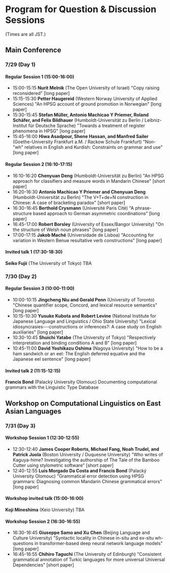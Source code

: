 # Program for Question \& Discussion Sessions

(Times are all JST.)

## Main Conference

### 7/29 (Day 1)

#### Regular Session 1 (15:00-16:00)

- 15:00-15:15 **Nurit Melnik** (The Open University of Israel) "Copy raising reconsidered" \[long paper\]
- 15:15-15:30 **Petter Haugereid** (Western Norway University of Applied Sciences) "An HPSG account of ground promotion in Norwegian" \[long paper\]
- 15:30-15:45 **Stefan Müller, Antonio Machicao Y Priemer, Roland Schäfer, and Felix Bildhauer** (Humboldt-Universität zu Berlin / Leibniz-Institut für Deutsche Sprache) "Towards a treatment of register phenomena in HPSG" \[long paper\]
- 15:45-16:00 **Hiwa Asadpour, Shene Hassan, and Manfred Sailer** (Goethe-University Frankfurt a.M. / Rackow Schule Frankfurt) "Non-"wh" relatives in English and Kurdish: Constraints on grammar and use" \[long paper\]


#### Regular Session 2 (16:10-17:15)

- 16:10-16:20 **Chenyuan Deng** (Humboldt-Universität zu Berlin) "An HPSG approach for classifiers and measure words in Mandarin Chinese" \[short paper\]
- 16:20-16:30 **Antonio Machicao Y Priemer and Chenyuan Deng** (Humboldt-Universität zu Berlin) "The V+T+de+N construction in Chinese: A case of bracketing paradox" \[short paper\]
- 16:30-16:45 **Berthold Crysmann** (Université Paris Cité) "A phrase-structure based approach to German asymmetric coordinations" \[long paper\]
- 16:45-17:00 **Robert Borsley** (University of Essex/Bangor University) "On the structure of Welsh noun phrases" \[long paper\]
- 17:00-17:15 **Jakob Maché** (Universidade de Lisboa) "Accounting for variation in Western Benue resultative verb constructions" \[long paper\]



#### Invited talk 1 (17:30-18:30)

**Seiko Fujii** (The University of Tokyo) TBA


### 7/30 (Day 2)

#### Regular Session 3 (10:00-11:00)

- 10:00-10:15 **Jingcheng Niu and Gerald Penn** (University of Toronto) "Chinese quantifier scope, Concord, and lexical resource semantics" \[long paper\]
- 10:15-10:30 **Yusuke Kubota and Robert Levine** (National Institute for Japanese Language and Linguistics / Ohio State University) "Lexical idiosyncrasies---constructions or inferences?: A case study on English auxiliaries" \[long paper\]
- 10:30-10:45 **Shuichi Yatabe** (The University of Tokyo) "Respectively interpretation and binding conditions A and B" \[long paper\]
- 10:45-11:00 **David Yoshikazu Oshima** (Nagoya University) "How to be a ham sandwich or an eel: The English deferred equative and the Japanese eel sentence" \[long paper\]


#### Invited talk 2 (11:15-12:15)

**Francis Bond** (Palacký University Olomouc) Documenting computational grammars with the Linguistic Type Database



## Workshop on Computational Linguistics on East Asian Languages

### 7/31 (Day 3)

#### Workshop Session 1 (12:30-12:55)

- 12:30-12:40 **James Cooper Roberts, Michael Fang, Noah Trudel, and Patrick Juola** (Boston University / Duquesne University) "Who writes of Kaguya-hime? Investigating the authorship of The Tale of the Bamboo Cutter using stylometric software" \[short paper\]
- 12:40-12:55 **Luis Morgado Da Costa and Francis Bond** (Palacký University Olomouc) "Grammatical error detection using HPSG grammars: Diagnosing common Mandarin Chinese grammatical errors" \[long paper\]



#### Workshop invited talk (15:00-16:00)

**Koji Mineshima** (Keio University) TBA

#### Workshop Session 2 (16:30-16:55)

- 16:30-16:45 **Giuseppe Samo and Xu Chen** (Beijing Language and Culture University) "Syntactic locality in Chinese in-situ and ex-situ wh-questions in transformer-based deep neural network language models" \[long paper\]
- 16:45-16:55 **Chihiro Taguchi** (The University of Edinburgh) "Consistent grammatical annotation of Turkic languages for more universal Universal Dependencies" \[short paper\]
